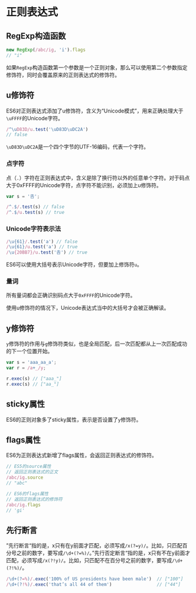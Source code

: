 # 正则表达式

## RegExp构造函数

```js
new RegExp(/abc/ig, 'i').flags
// "i"
```

如果`RegExp`构造函数第一个参数是一个正则对象，那么可以使用第二个参数指定修饰符，同时会覆盖原来的正则表达式的修饰符。

## u修饰符

ES6对正则表达式添加了u修饰符，含义为“Unicode模式”，用来正确处理大于`\uFFFF`的Unicode字符。

```js
/^\uD83D/u.test('\uD83D\uDC2A')
// false
```
`\uD83D\uDC2A`是一个四个字节的UTF-16编码，代表一个字符。

### 点字符

点（`.`）字符在正则表达式中，含义是除了换行符以外的任意单个字符。对于码点大于0xFFFF的Unicode字符，点字符不能识别，必须加上u修饰符。

```js
var s = '𠮷';

/^.$/.test(s) // false
/^.$/u.test(s) // true
```

### Unicode字符表示法

```js
/\u{61}/.test('a') // false
/\u{61}/u.test('a') // true
/\u{20BB7}/u.test('𠮷') // true
```

ES6可以使用大括号表示Unicode字符，但要加上修饰符`u`。

### 量词

所有量词都会正确识别码点大于`0xFFFF`的Unicode字符。

使用u修饰符的情况下，Unicode表达式当中的大括号才会被正确解读。

## y修饰符

`y`修饰符的作用与`g`修饰符类似，也是全局匹配，后一次匹配都从上一次匹配成功的下一个位置开始。

```js
var s = 'aaa_aa_a';
var r = /a+_/y;

r.exec(s) // ["aaa_"]
r.exec(s) // ["aa_"]
```

## sticky属性

ES6的正则对象多了sticky属性，表示是否设置了`y`修饰符。

## flags属性

ES6为正则表达式新增了flags属性，会返回正则表达式的修饰符。

```js
// ES5的source属性
// 返回正则表达式的正文
/abc/ig.source
// "abc"

// ES6的flags属性
// 返回正则表达式的修饰符
/abc/ig.flags
// 'gi'
```

## 先行断言

”先行断言“指的是，x只有在y前面才匹配，必须写成`/x(?=y)/`。比如，只匹配百分号之前的数字，要写成`/\d+(?=%)/`。”先行否定断言“指的是，x只有不在y前面才匹配，必须写成`/x(?!y)/`。比如，只匹配不在百分号之前的数字，要写成`/\d+(?!%)/`。

```js
/\d+(?=%)/.exec('100% of US presidents have been male')  // ["100"]
/\d+(?!%)/.exec('that’s all 44 of them')                 // ["44"]
```
